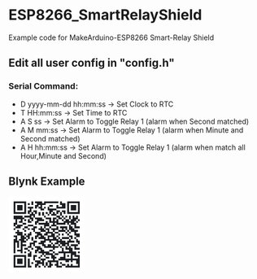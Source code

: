 # ESP8266_SmartRelayShield
Example code for MakeArduino-ESP8266 Smart-Relay Shield

<b>Edit all user config in "config.h"</b>
---
<h3>Serial Command:</h3>
<ul>
<li> D yyyy-mm-dd hh:mm:ss         -> Set Clock to RTC</li>
<li> T HH:mm:ss                    -> Set Time to RTC</li>
<li> A S ss                        -> Set Alarm to Toggle Relay 1 (alarm when Second matched)</li>
<li> A M mm:ss                     -> Set Alarm to Toggle Relay 1 (alarm when Minute and Second matched)</li>
<li> A H hh:mm:ss                  -> Set Alarm to Toggle Relay 1 (alarm when match all Hour,Minute and Second)</li>
</ul>

<h2>Blynk Example</h2>
<img src="./img/blynk_clone_40184036.png" width="150px"/>


